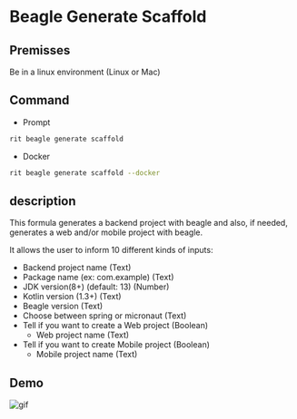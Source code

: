 <!-- markdownlint-disable-file MD013 -->
# Beagle Generate Scaffold

## Premisses

Be in a linux environment (Linux or Mac)

## Command

- Prompt

```bash
rit beagle generate scaffold
```

- Docker

```bash
rit beagle generate scaffold --docker
```

## description

This formula generates a backend project with beagle and also, if needed, generates a web and/or mobile project with beagle.

It allows the user to inform 10 different kinds of inputs:

  * Backend project name (Text)
  * Package name (ex: com.example) (Text)
  * JDK version(8+) (default: 13) (Number)
  * Kotlin version (1.3+) (Text)
  * Beagle version (Text)
  * Choose between spring or micronaut (Text)
  * Tell if you want to create a Web project (Boolean)
    * Web project name (Text)
  * Tell if you want to create Mobile project (Boolean)
    * Mobile project name (Text)

## Demo

![gif](doc/beagle-generate-scaffold.gif)
